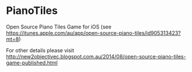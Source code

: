 PianoTiles
==========

Open Source Piano Tiles Game for iOS (see https://itunes.apple.com/au/app/open-source-piano-tiles/id905313423?mt=8)

For other details please visit http://new2objectivec.blogspot.com.au/2014/08/open-source-piano-tiles-game-published.html
